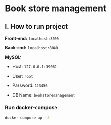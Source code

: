 # Book store management

## I. How to run project

**Front-end:** `localhost:3000`

**Back-end:** `localhost:8080`

**MySQL:**

- Host: `127.0.0.1:39062`

- User: `root`

- Password: `123456`

- DB Name: `bookstoremanagement`

### Run docker-compose

```bash
docker-compose up -d
```
